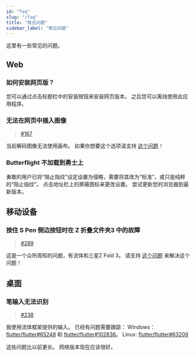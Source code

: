 ```yaml
---
id: "faq"
slug: "/faq"
title: "常见问题"
sidebar_label: "常见问题"
---
```


这里有一些常见的问题。

## Web

### 如何安装网页版？

您可以通过点击标题栏中的安装按钮来安装网页版本。 之后您可以离线使用此应用程序。

### 无法在网页中插入图像

> [#167](https://github.com/LinwoodCloud/Butterfly/issues/167)

当前解码图像无法使用画布。 如果你想要这个选项请支持 [这个问题](https://github.com/flutter/flutter/issues/102683)！

### Butterflight 不加载到勇士上

勇敢的用户已将“阻止指纹”设定设置为侵略，需要将其改为“标准”，或只是纯粹的“阻止指纹”。 点击地址栏上的屏蔽图标来更改设置。 尝试更新您的浏览器到最新版本。

## 移动设备

### 按住 S Pen 侧边按钮时在 Z 折叠文件夹3 中的故障

> [#289](https://github.com/LinwoodCloud/Butterfly/issues/289)

这是一个众所周知的问题，有流体和三星Z Fold 3。 请支持 [这个问题](https://github.com/flutter/flutter/issues/111068) 来解决这个问题！

## 桌面

### 笔输入无法识别

> [#238](https://github.com/LinwoodCloud/Butterfly/issues/238)

我使用流体框架提供的输入。 已经有问题需要跟踪： Windows： [flutter/flutter#65248](https://github.com/flutter/flutter/issues/65248) 和 [flutter/flutter#102836](https://github.com/flutter/flutter/issues/102836)。 Linux: [flutter/flutter#63209](https://github.com/flutter/flutter/issues/63209)

这些问题比以前更长。 网络版本现在应该很好。
